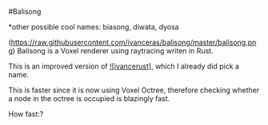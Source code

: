 #Balisong

*other possible cool names: biasong, diwata, dyosa

(https://raw.githubusercontent.com/ivanceras/balisong/master/balisong.png)
Balisong is a Voxel renderer using raytracing writen in Rust.


This is an improved version of [![ivancerust]](https://github.com/ivanceras/ivancerust), which I already did pick a name.



This is faster since it is now using Voxel Octree, therefore checking whether a node in the octree is occupied is blazingly fast.


How fast:?

